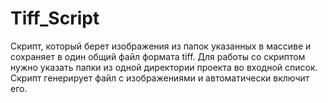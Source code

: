 # Tiff_Script

Скрипт, который берет изображения из папок указанных в массиве и сохраняет в один общий файл формата tiff.
Для работы со скриптом нужно указать папки из одной директории проекта во входной список. Скрипт генерирует файл с изображениями и автоматически включит его.
